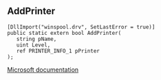## AddPrinter

```
[DllImport("winspool.drv", SetLastError = true)]
public static extern bool AddPrinter(
   string pName,
   uint Level,
   ref PRINTER_INFO_1 pPrinter
);
```

[Microsoft documentation](TODO)
